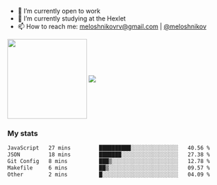 <!-- ## Hi there, I'm Roman Meloshnikov 👋 -->

<!-- !
[image](https://www.codewars.com/users/meloshnikov/badges/small?theme=light)<br> -->

<!--
Here are some ideas to get you started:

- 🧰 I’m currently open to work
- 👯 I’m looking to collaborate on ...
- 🤔 I’m looking for help with ...
- 💬 Ask me about ...
- 📫 How to reach me: meloshnikov
- 😄 Pronouns: ...
- ⚡ Fun fact: ...
-->

- 🧰 I’m currently open to work
- 🌱 I’m currently studying at the Hexlet
- 📫 How to reach me: meloshnikovrv@gmail.com | [@meloshnikov](https://telegram.me/meloshnikov)

<span>
<a>
<img align="center" height="180em" src="https://github-readme-stats.vercel.app/api?username=meloshnikov&show_icons=true&hide_border=true&&count_private=true&include_all_commits=true" />
</a>
<a>
<img align="center" src="https://github-readme-stats.vercel.app/api/top-langs/?username=meloshnikov&layout=compact&hide_border=true" />
</a>
</span>


### My stats
<!--START_SECTION:waka-->

```txt
JavaScript   27 mins         ██████████░░░░░░░░░░░░░░░   40.56 %
JSON         18 mins         ███████░░░░░░░░░░░░░░░░░░   27.38 %
Git Config   8 mins          ███▒░░░░░░░░░░░░░░░░░░░░░   12.78 %
Makefile     6 mins          ██▒░░░░░░░░░░░░░░░░░░░░░░   09.57 %
Other        2 mins          █░░░░░░░░░░░░░░░░░░░░░░░░   04.09 %
```

<!--END_SECTION:waka-->

